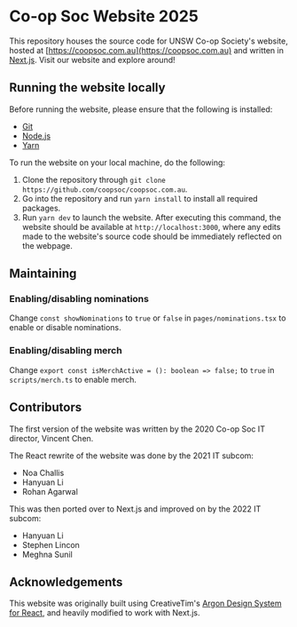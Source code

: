 # Co-op Soc Website 2025

This repository houses the source code for UNSW Co-op Society's website, hosted
at [https://coopsoc.com.au](https://coopsoc.com.au) and written in
[Next.js](https://nextjs.org). Visit our website and explore around!

## Running the website locally

Before running the website, please ensure that the following is installed:

- [Git](https://git-scm.com)
- [Node.js](https://nodejs.org)
- [Yarn](https://yarnpkg.com)

To run the website on your local machine, do the following:

1. Clone the repository through `git clone https://github.com/coopsoc/coopsoc.com.au`.
2. Go into the repository and run `yarn install` to install all required packages.
3. Run `yarn dev` to launch the website. After executing this command, the website
   should be available at `http://localhost:3000`, where any edits made to the
   website's source code should be immediately reflected on the webpage.

## Maintaining

### Enabling/disabling nominations

Change `const showNominations` to `true` or `false` in `pages/nominations.tsx` to enable or disable nominations.

### Enabling/disabling merch

Change `export const isMerchActive = (): boolean => false;` to `true` in `scripts/merch.ts` to enable merch.

## Contributors

The first version of the website was written by the 2020 Co-op Soc IT director,
Vincent Chen.

The React rewrite of the website was done by the 2021 IT subcom:

- Noa Challis
- Hanyuan Li
- Rohan Agarwal

This was then ported over to Next.js and improved on by the 2022 IT subcom:

- Hanyuan Li
- Stephen Lincon
- Meghna Sunil

## Acknowledgements

This website was originally built using CreativeTim's
[Argon Design System for React](https://github.com/creativetimofficial/argon-design-system-react),
and heavily modified to work with Next.js.
